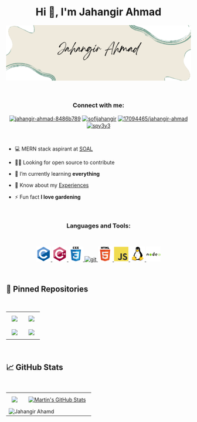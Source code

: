 <h1 align="center">Hi 👋, I'm Jahangir Ahmad</h1>
<!-- ### Hello World 🐱‍💻 I'm -->

<p align="center">
  <img src="./Banner 3.png"width="1280" title="Readme Banner">
</p>

<br>

<h3 align="center">Connect with me:</h3>
<p align="center">
<a href="https://linkedin.com/in/jahangir-ahmad-8486b789" target="blank"><img align="center" src="https://raw.githubusercontent.com/rahuldkjain/github-profile-readme-generator/master/src/images/icons/Social/linked-in-alt.svg" alt="jahangir-ahmad-8486b789" height="30" width="40" /></a>
<a href="https://github.com/sofijahangir" target="blank"><img align="center" src="https://raw.githubusercontent.com/rahuldkjain/github-profile-readme-generator/master/src/images/icons/Social/github.svg" alt="sofijahangir" height="30" width="40" /></a>
<a href="https://stackoverflow.com/users/17094465/jahangir-ahmad" target="blank"><img align="center" src="https://raw.githubusercontent.com/rahuldkjain/github-profile-readme-generator/master/src/images/icons/Social/stack-overflow.svg" alt="17094465/jahangir-ahmad" height="30" width="40" /></a>
<a href="https://fb.com/spy3y3" target="blank"><img align="center" src="https://raw.githubusercontent.com/rahuldkjain/github-profile-readme-generator/master/src/images/icons/Social/facebook.svg" alt="spy3y3" height="30" width="40" /></a>

</p>

<br>

<p align="center">

- 💻 MERN stack aspirant at [SOAL](https://www.soal.io/)<br>
- 👨‍💻 Looking for open source to contribute<br>

- 🌱 I’m currently learning **everything**

- 📄 Know about my [Experiences]([https://drive.google.com/file/d/12xo_w9FdwJD6-HGd7uNR8ejArz_xA4X9/view?usp=sharing](https://drive.google.com/file/d/12xo_w9FdwJD6-HGd7uNR8ejArz_xA4X9/view?usp=sharing))

- ⚡ Fun fact **I love gardening** <br>

</p>

<br>

<h3 align="center">Languages and Tools:</h3>
<br>
<p align="center"> <a href="https://www.cprogramming.com/" target="_blank" rel="noreferrer"> <img src="https://raw.githubusercontent.com/devicons/devicon/master/icons/c/c-original.svg" alt="c" width="40" height="40"/> </a> <a href="https://www.w3schools.com/cpp/" target="_blank" rel="noreferrer"> <img src="https://raw.githubusercontent.com/devicons/devicon/master/icons/cplusplus/cplusplus-original.svg" alt="cplusplus" width="40" height="40"/> </a> <a href="https://www.w3schools.com/css/" target="_blank" rel="noreferrer"> <img src="https://raw.githubusercontent.com/devicons/devicon/master/icons/css3/css3-original-wordmark.svg" alt="css3" width="40" height="40"/> </a> <a href="https://git-scm.com/" target="_blank" rel="noreferrer"> <img src="https://www.vectorlogo.zone/logos/git-scm/git-scm-icon.svg" alt="git" width="40" height="40"/> </a> <a href="https://www.w3.org/html/" target="_blank" rel="noreferrer"> <img src="https://raw.githubusercontent.com/devicons/devicon/master/icons/html5/html5-original-wordmark.svg" alt="html5" width="40" height="40"/> </a> <a href="https://developer.mozilla.org/en-US/docs/Web/JavaScript" target="_blank" rel="noreferrer"> <img src="https://raw.githubusercontent.com/devicons/devicon/master/icons/javascript/javascript-original.svg" alt="javascript" width="40" height="40"/> </a> <a href="https://www.linux.org/" target="_blank" rel="noreferrer"> <img src="https://raw.githubusercontent.com/devicons/devicon/master/icons/linux/linux-original.svg" alt="linux" width="40" height="40"/> </a> <a href="https://nodejs.org" target="_blank" rel="noreferrer"> <img src="https://raw.githubusercontent.com/devicons/devicon/master/icons/nodejs/nodejs-original-wordmark.svg" alt="nodejs" width="40" height="40"/> </a> </p>

<br>

## 📌 Pinned Repositories

<br>

<center>
  <table>
    <tr>
        <td><a href="https://github.com/sofijahangir/sofijahangir">
  <img align="center" style="margin:0.5rem" src="https://github-readme-stats.vercel.app/api/pin/?username=sofijahangir&repo=sofijahangir&title_color=ffffff&text_color=c9cacc&icon_color=4AB197&bg_color=1A2B34" />
</a></td>
       <td><a href="https://github.com/sofijahangir/sofijahangir">
  <img align="center" style="margin:0.5rem" src="https://github-readme-stats.vercel.app/api/pin/?username=sofijahangir&repo=100DaysOfCode&title_color=ffffff&text_color=c9cacc&icon_color=4AB197&bg_color=1A2B34" />
</a></td>
    </tr>  
    <tr>
      <td><a href="https://github.com/sofijahangir/sofijahangir">
  <img align="center" style="margin:0.5rem" src="https://github-readme-stats.vercel.app/api/pin/?username=sofijahangir&repo=today-i-learned&title_color=ffffff&text_color=c9cacc&icon_color=4AB197&bg_color=1A2B34" />
</a></td>
      <td><a href="https://github.com/sofijahangir/sofijahangir">
  <img align="center" style="margin:0.5rem" src="https://github-readme-stats.vercel.app/api/pin/?username=sofijahangir&repo=sofijahangir&title_color=ffffff&text_color=c9cacc&icon_color=4AB197&bg_color=1A2B34" />
</a></td>
    </tr>
  </table>
</center>
<br>

## &#x1f4c8; GitHub Stats

<br>
<center>
  <table>
    <tr>
        <td><a href="https://github.com/braydoncoyer">
  <img align="center" style="margin:0.5rem" src="https://github-readme-stats.vercel.app/api/top-langs/?username=sofijahangir&hide=html,css&title_color=ffffff&text_color=c9cacc&icon_color=4AB197&bg_color=1A2B34" />
</a></td>
        <td><a href="https://github.com/braydoncoyer">
  <img align="center" style="margin:0.5rem" src="https://github-readme-stats.vercel.app/api?username=sofijahangir&show_icons=true&line_height=27&count_private=true&title_color=ffffff&text_color=c9cacc&icon_color=4AB097&bg_color=1A2B34" alt="Martin's GitHub Stats" />
</a></td>
    </tr>  
    <tr>
      <td colspan="2"><img align="center" width="100%" src="https://github-readme-streak-stats.herokuapp.com/?user=sofijahangir&theme=dark" alt="Jahangir Ahamd" /></td>
    </tr>
  </table>
</center>
